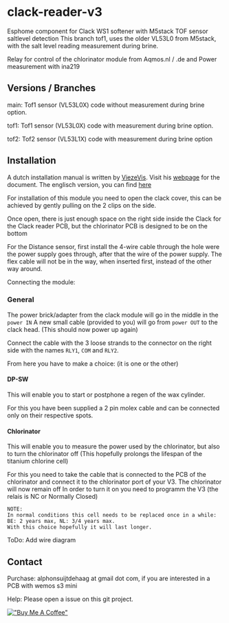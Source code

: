 # clack-reader-v3
 Esphome component for Clack WS1 softener with M5stack TOF sensor saltlevel detection
 This branch tof1, uses the older VL53L0 from M5stack, with the salt level reading measurement during brine.
 
 Relay for control of the chlorinator module from Aqmos.nl / .de
 and Power measurement with ina219

## Versions / Branches
main: Tof1 sensor (VL53L0X) code without measurement during brine option.

tof1: Tof1 sensor (VL53L0X) code with measurement during brine option.

tof2: Tof2 sensor (VL53L1X) code with measurement during brine option

## Installation
A dutch installation manual is written by [ViezeVis](https://github.com/ViezeVisNL). Visit his [webpage](https://bashoogers.nl/2024/01/11/clack-reader-v3-instructie-installatie-home-assistant/) for the document.
The englisch version, you can find [here](https://bashoogers.nl/2024/01/22/clack-reader-v3-en-installation-manual-home-assistant/)

For installation of this module you need to open the clack cover, this can be achieved by gently pulling on the 2 clips on the side. 

Once open, there is just enough space on the right side inside the Clack for the Clack reader PCB, but the chlorinator PCB is designed to be on the bottom

For the Distance sensor, first install the 4-wire cable through the hole were the power supply goes through, after that the wire of the power supply.
The flex cable will not be in the way, when inserted first, instead of the other way around.

Connecting the module:

### General
The power brick/adapter from the clack module will go in the middle in the `power IN`
A new small cable (provided to you) will go from `power OUT` to the clack head. (This should now power up again)

Connect the cable with the 3 loose strands to the connector on the right side with the names `RLY1`, `COM` and `RLY2`.

From here you have to make a choice: (it is one or the other)

#### DP-SW
This will enable you to start or postphone a regen of the wax cylinder.

For this you have been supplied a 2 pin molex cable and can be connected only on their respective spots.

#### Chlorinator
This will enable you to measure the power used by the chlorinator, but also to turn the chlorinator off (This hopefully prolongs the lifespan of the titanium chlorine cell)

For this you need to take the cable that is connected to the PCB of the chlorinator and connect it to the chlorinator port of your V3. The chlorinator will now remain off
In order to turn it on you need to programm the V3 (the relais is NC or Normally Closed)

```
NOTE: 
In normal conditions this cell needs to be replaced once in a while: BE: 2 years max, NL: 3/4 years max.
With this choice hopefully it will last longer.
```

ToDo: Add wire diagram


## Contact
Purchase: alphonsuijtdehaag at gmail dot com, if you are interested in a PCB with wemos s3 mini

Help: Please open a issue on this git project.

[!["Buy Me A Coffee"](https://www.buymeacoffee.com/assets/img/custom_images/orange_img.png)](https://www.buymeacoffee.com/ebbenberg)
